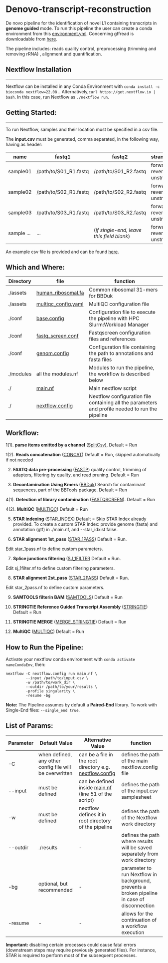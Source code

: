 # Denovo-transcript-reconstruction

De novo pipeline for the identification of novel L1 containing transcripts in **genome guided** mode. To run this pipeline the user can create a conda environment from this [environment.yml](https://github.com/Hadi90Eidgah/Denovo-transcript-reconstruction/blob/main/environment.yaml).
Concerning gffread is downloadable from [here](https://github.com/gpertea/gffread).

The pipeline includes: reads quality control, preprocessing (trimming and removing rRNA) , alignment and quantification.

## Nextflow Installation
---
Nextflow can be installed in any Conda Environment with `conda install -c bioconda nextflow=22.08.`.
Alternatively,`curl https://get.nextflow.io | bash`. In this case, run Nextflow as `./nextflow run`.

## Getting Started:
---
To run Nextflow, samples and their location must be specified in a csv file. 

The **input.csv** must be generated, comma separated, in the following way, having as header:

| name | fastq1 | fastq2 | strandedness|
| ---- | ------ | ------ | ------------|
| sample01 | /path/to/S01_R1.fastq |/path/to/S01_R2.fastq|forward / reverse / unstranded|
| sample02 | /path/to/S02_R1.fastq |/path/to/S02_R2.fastq|forward / reverse / unstranded|
| sample03 | /path/to/S03_R1.fastq |/path/to/S03_R2.fastq|forward / reverse / unstranded|
| sample ... | ... |(*if single-end, leave this field blank*)|forward / reverse / unstranded|

An example csv file is provided and can be found [here](https://github.com/Hadi90Eidgah/Gene-Expression-Analysis/blob/main/input.csv).

## Which and Where:

| Directory    | file  | function  |
| ------------- |-------------| -----|
| ./assets      | [human_ribosomal.fa](https://github.com/Hadi90Eidgah/Gene-Expression-Analysis/blob/main/assets/human_ribosomal.fa) | Common ribosomal 31-mers for BBDuk |
| ./assets      | [multiqc_config.yaml](https://github.com/Hadi90Eidgah/Gene-Expression-Analysis/blob/main/assets/multiqc_config.yaml)    |MultiQC configuration file|
| ./conf | [base.config](https://github.com/Hadi90Eidgah/Gene-Expression-Analysis/blob/main/conf/base.config)     |    Configuration file to execute the pipeline with HPC Slurm:Workload Manager  |
| ./conf | [fastq_screen.conf](https://github.com/Hadi90Eidgah/Gene-Expression-Analysis/blob/main/conf/fastq_screen.config)| Fastqscreen configuration files and references |
| ./conf | [genom.config](https://github.com/Hadi90Eidgah/Denovo-transcript-reconstruction/blob/main/conf/genomes.config) | Configuration file containing the path to annotations and fasta files
| ./modules | all the modules.nf | Modules to run the pipeline, the workflow is described below |
|./ | [main.nf](https://github.com/Hadi90Eidgah/Denovo-transcript-reconstruction/blob/main/main.nf) | Main nextflow script
| ./ | [nextflow.config](https://github.com/Hadi90Eidgah/Denovo-transcript-reconstruction/blob/main/nextflow.config) | Nextflow configuration file containing all the parameters and profile needed to run the pipeline



## Workflow:
1(1). **parse items emitted by a channel** ([SplitCsv](https://github.com/Hadi90Eidgah/Denovo-transcript-reconstruction/blob/main/modules/splitCsv.nf)), Default = Run

1(2). **Reads concatenation** ([CONCAT](https://github.com/Hadi90Eidgah/Denovo-transcript-reconstruction/blob/main/modules/concat_reads.nf)) Default = Run, skipped automatically if not needed


2. **FASTQ data pre-processing** ([FASTP](https://github.com/Hadi90Eidgah/Denovo-transcript-reconstruction/blob/main/modules/fastp.nf)) quality control, trimming of adapters, filtering by quality, and read pruning. Default = Run


3. **Decontamination Using Kmers** ([BBDuk](https://github.com/Hadi90Eidgah/Denovo-transcript-reconstruction/blob/main/modules/bbduk.nf)) Search for contaminant sequences, part of the BBTools package. Default = Run


4(1). **Detection of library contamination** ([FASTQSCREEN](https://github.com/Hadi90Eidgah/Denovo-transcriptreconstruction/blob/main/modules/fastqscreen.nf)). Default = Run


4(2). **MultiQC** ([MULTIQC](https://github.com/Hadi90Eidgah/Denovo-transcript-reconstruction/blob/main/modules/multiqc.nf)) Default = Run 


5. **STAR indexing** (STAR_INDEX) Default = Skip 
STAR Index already provided. To create a custom STAR Index: 
provide genome (fasta) and annotation (gtf) in ./main.nf, and --star_idxist false.


6. **STAR alignment 1st_pass** ([STAR_1PASS](https://github.com/Hadi90Eidgah/Denovo-transcript-reconstruction/blob/main/modules/star_1pass.nf)) Default = Run.

Edit star_1pass.nf to define custom parameters.


7. **Splice junctions filtering** ([SJ_1FILTER](https://github.com/Hadi90Eidgah/Denovo-transcript-reconstruction/blob/main/modules/sj_1filter.nf) Default = Run.

Edit sj_1filter.nf to define custom filtering parameters. 


8. **STAR alignment 2st_pass** ([STAR_2PASS](https://github.com/Hadi90Eidgah/Denovo-transcript-reconstruction/blob/main/modules/star_2pass.nf)) Default = Run.

Edit star_2pass.nf to define custom parameters.


9. **SAMTOOLS filterin BAM** ([SAMTOOLS](https://github.com/Hadi90Eidgah/Denovo-transcript-reconstruction/blob/main/modules/samtools.nf)) Default = Run 


10. **STRINGTIE Reference Guided Transcript Assembly** ([STRINGTIE](https://github.com/Hadi90Eidgah/Denovo-transcript-reconstruction/blob/main/modules/stringTie.nf)) Default = Run 

11. **STRINGTIE MERGE** ([MERGE_STRINGTIE](https://github.com/Hadi90Eidgah/Denovo-transcript-reconstruction/blob/main/modules/merge_stringtie.nf)) Default = Run

12. **MultiQC** ([MULTIQC](https://github.com/Hadi90Eidgah/Denovo-transcript-reconstruction/blob/main/modules/multiqc.nf)) Default = Run 


## How to Run the Pipeline:

Activate your nextflow conda environment with `conda activate nameCondaEnv`, then:

```
nextflow -C nextflow.config run main.nf \
         --input /path/to/input.csv \
         -w /path/to/work_dir \
         --outdir /path/to/your/results \
         -profile singularity \
         -resume -bg 
```

**Note:**
The Pipeline assumes by default a **Paired-End** library. To work with Single-End files: `--single_end true`.

## List of Params:

Parameter | Default Value | Alternative Value | function
--- | --- | --- | --- 
-C | when defined, any other config file will be overwritten | can be a file in the root directory e.g. [nextflow.config](https://github.com/Hadi90Eidgah/Denovo-transcript-reconstruction/blob/main/nextflow.config) | defines the path of the main nextflow.config file
--input | must be defined  | can be defined inside [main.nf](https://github.com/Hadi90Eidgah/Denovo-transcript-reconstruction/blob/main/main.nf) (line 51 of the script)| defines the path of the input.csv samplesheet
-w | must be defined | nextflow defines it in root directory of the pipeline | defines the path of the Nextflow work directory
--outdir | ./results | - | defines the path where results will be saved separately from work directory
-bg | optional, but recommended | - | parameter to run Nextflow in background, prevents a broken pipeline in case of disconnection
-resume | - | - | allows for the continuation of a workflow execution

**Important:**  disabling certain processes could cause fatal errors (downstream steps may require previously generated files). 
For instance, STAR is required to perform most of the subsequent processes.
